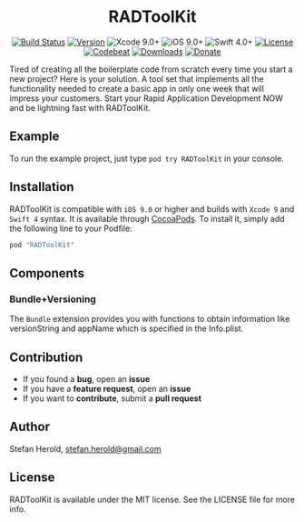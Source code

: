 
<!-- <p align="center">
<img src="./icon.png" alt="RADToolKit" height="128" width="128">
</p> -->

<h1 align="center">RADToolKit</h1>

<p align="center">
  <a href="https://github.com/Blackjacx/RADToolKit"><img alt="Build Status" src="https://www.bitrise.io/app/3f56d3184d9bfe3f/status.svg?token=njkTWQtcLiw7NPHxUQmZsA&branch=develop"/></a>
  <a href="http://cocoadocs.org/docsets/RADToolKit"><img alt="Version" src="https://cocoapod-badges.herokuapp.com/v/RADToolKit/badge.svg"/></a>
  <img alt="Xcode 9.0+" src="https://img.shields.io/badge/Xcode-9.0%2B-blue.svg"/>
  <img alt="iOS 9.0+" src="https://img.shields.io/badge/iOS-9.0%2B-blue.svg"/>
  <img alt="Swift 4.0+" src="https://img.shields.io/badge/Swift-4.0%2B-orange.svg"/>
  <!-- <a href="https://github.com/Carthage/Carthage"><img alt="Carthage compatible" src="https://img.shields.io/badge/Carthage-Compatible-brightgreen.svg?style=flat"/></a> -->
  <a href="https://github.com/Blackjacx/RADToolKit/blob/master/LICENSE?raw=true"><img alt="License" src="https://img.shields.io/cocoapods/l/RADToolKit.svg?style=flat"/></a>
  <!-- <a href="https://codecov.io/gh/blackjacx/RADToolKit"><img alt="Codecov" src="https://codecov.io/gh/blackjacx/RADToolKit/branch/master/graph/badge.svg"/></a> -->
  <a href="https://codebeat.co/projects/github-com-blackjacx-radtoolkit"><img alt="Codebeat" src="https://codebeat.co/badges/44539071-5029-4379-9d33-99dd721915c8" /></a>
  <a href="http://cocoadocs.org/docsets/RADToolKit/"><img alt="Downloads" src="https://img.shields.io/cocoapods/dt/RADToolKit.svg?maxAge=3600&style=flat" /></a>
  <a href="https://www.paypal.me/STHEROLD"><img alt="Donate" src="https://img.shields.io/badge/Donate-PayPal-blue.svg"/></a>
</p>

Tired of creating all the boilerplate code from scratch every time you start a 
new project? Here is your solution. A tool set that implements all the 
functionality needed to create a basic app in only one week that will impress 
your customers. Start your Rapid Application Development NOW and be lightning 
fast with RADToolKit.

## Example

To run the example project, just type `pod try RADToolKit` in your console.

## Installation

RADToolKit is compatible with `iOS 9.0` or higher and builds with `Xcode 9` 
and `Swift 4` syntax. It is available through [CocoaPods](http://cocoapods.org). 
To install it, simply add the following line to your Podfile:

```ruby
pod "RADToolKit"
```

## Components

### Bundle+Versioning

The `Bundle` extension provides you with functions to obtain information like 
versionString and appName which is specified in the Info.plist.

## Contribution

- If you found a **bug**, open an **issue**
- If you have a **feature request**, open an **issue**
- If you want to **contribute**, submit a **pull request**

## Author

Stefan Herold, stefan.herold@gmail.com

## License

RADToolKit is available under the MIT license. See the LICENSE file for more 
info.
